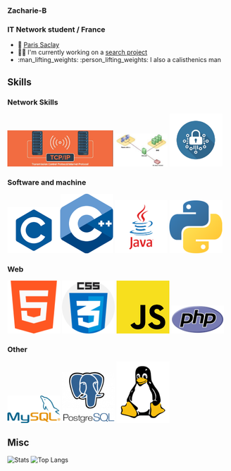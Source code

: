 ### Zacharie-B
### IT Network student / France

- 📍 [Paris Saclay](https://www.universite-paris-saclay.fr/)
- :technologist: I'm currently working on a [search project](https://github.com/Ghasnae/TER_Files_d_Attente.git)
- :man_lifting_weights: :person_lifting_weights:  I also a calisthenics man

## Skills

### Network Skills
<img src="tcp.png" alt="TCP" width="240"/> <img src="dmz.jpg" alt="DMZ" width="120"/> <img src="crypto.png" alt="Cryptologie" width="120"/>

### Software and machine
<img src="C.png" alt="C" width="120"/><img src="1822px-ISO_C++_Logo.svg.png" alt="C++" width="120"/> <img src="java.png" alt="Java" width="120"/> <img src="python-icon.png" alt="Python" width="120"/>

### Web
<img src="732212.png" alt="HTML" width="120"/> <img src="CSS.png" alt="CSS" width="120"/> <img src="JS.png" alt="JS" width="120"/> <img src="PHP-logo.svg.png" alt="PHP" width="120"/>

### Other
<img src="489px-MySQL.svg.png" alt="MySQL" width="120"/> <img src="postgresql-logo-3-300x291.png" alt="Postgres" width="120"/> <img src="154px-Tux-simple.svg.png" alt="Linux" width="120"/>

## Misc

<img src="https://github-readme-stats.vercel.app/api?username=Zacharie-B&show_icons=true&theme=radical" alt="Stats" width="500"/> <img src="https://github-readme-stats.vercel.app/api/top-langs/?username=Zacharie-B&layout=compact" alt="Top Langs" width="500"/>

